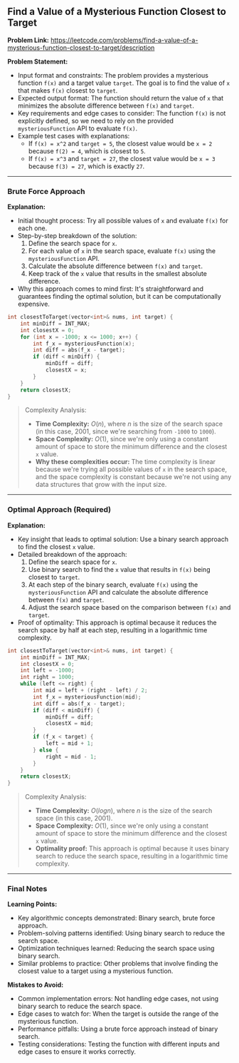 ## Find a Value of a Mysterious Function Closest to Target
**Problem Link:** https://leetcode.com/problems/find-a-value-of-a-mysterious-function-closest-to-target/description

**Problem Statement:**
- Input format and constraints: The problem provides a mysterious function `f(x)` and a target value `target`. The goal is to find the value of `x` that makes `f(x)` closest to `target`.
- Expected output format: The function should return the value of `x` that minimizes the absolute difference between `f(x)` and `target`.
- Key requirements and edge cases to consider: The function `f(x)` is not explicitly defined, so we need to rely on the provided `mysteriousFunction` API to evaluate `f(x)`.
- Example test cases with explanations: 
  - If `f(x) = x^2` and `target = 5`, the closest value would be `x = 2` because `f(2) = 4`, which is closest to `5`.
  - If `f(x) = x^3` and `target = 27`, the closest value would be `x = 3` because `f(3) = 27`, which is exactly `27`.

---

### Brute Force Approach
**Explanation:**
- Initial thought process: Try all possible values of `x` and evaluate `f(x)` for each one.
- Step-by-step breakdown of the solution: 
  1. Define the search space for `x`.
  2. For each value of `x` in the search space, evaluate `f(x)` using the `mysteriousFunction` API.
  3. Calculate the absolute difference between `f(x)` and `target`.
  4. Keep track of the `x` value that results in the smallest absolute difference.
- Why this approach comes to mind first: It's straightforward and guarantees finding the optimal solution, but it can be computationally expensive.

```cpp
int closestToTarget(vector<int>& nums, int target) {
    int minDiff = INT_MAX;
    int closestX = 0;
    for (int x = -1000; x <= 1000; x++) {
        int f_x = mysteriousFunction(x);
        int diff = abs(f_x - target);
        if (diff < minDiff) {
            minDiff = diff;
            closestX = x;
        }
    }
    return closestX;
}
```

> Complexity Analysis:
> - **Time Complexity:** $O(n)$, where $n$ is the size of the search space (in this case, 2001, since we're searching from `-1000` to `1000`).
> - **Space Complexity:** $O(1)$, since we're only using a constant amount of space to store the minimum difference and the closest `x` value.
> - **Why these complexities occur:** The time complexity is linear because we're trying all possible values of `x` in the search space, and the space complexity is constant because we're not using any data structures that grow with the input size.

---

### Optimal Approach (Required)
**Explanation:**
- Key insight that leads to optimal solution: Use a binary search approach to find the closest `x` value.
- Detailed breakdown of the approach: 
  1. Define the search space for `x`.
  2. Use binary search to find the `x` value that results in `f(x)` being closest to `target`.
  3. At each step of the binary search, evaluate `f(x)` using the `mysteriousFunction` API and calculate the absolute difference between `f(x)` and `target`.
  4. Adjust the search space based on the comparison between `f(x)` and `target`.
- Proof of optimality: This approach is optimal because it reduces the search space by half at each step, resulting in a logarithmic time complexity.

```cpp
int closestToTarget(vector<int>& nums, int target) {
    int minDiff = INT_MAX;
    int closestX = 0;
    int left = -1000;
    int right = 1000;
    while (left <= right) {
        int mid = left + (right - left) / 2;
        int f_x = mysteriousFunction(mid);
        int diff = abs(f_x - target);
        if (diff < minDiff) {
            minDiff = diff;
            closestX = mid;
        }
        if (f_x < target) {
            left = mid + 1;
        } else {
            right = mid - 1;
        }
    }
    return closestX;
}
```

> Complexity Analysis:
> - **Time Complexity:** $O(log n)$, where $n$ is the size of the search space (in this case, 2001).
> - **Space Complexity:** $O(1)$, since we're only using a constant amount of space to store the minimum difference and the closest `x` value.
> - **Optimality proof:** This approach is optimal because it uses binary search to reduce the search space, resulting in a logarithmic time complexity.

---

### Final Notes

**Learning Points:**
- Key algorithmic concepts demonstrated: Binary search, brute force approach.
- Problem-solving patterns identified: Using binary search to reduce the search space.
- Optimization techniques learned: Reducing the search space using binary search.
- Similar problems to practice: Other problems that involve finding the closest value to a target using a mysterious function.

**Mistakes to Avoid:**
- Common implementation errors: Not handling edge cases, not using binary search to reduce the search space.
- Edge cases to watch for: When the target is outside the range of the mysterious function.
- Performance pitfalls: Using a brute force approach instead of binary search.
- Testing considerations: Testing the function with different inputs and edge cases to ensure it works correctly.